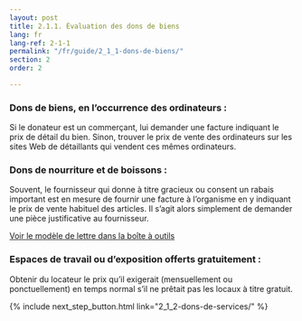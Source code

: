 ```yaml
---
layout: post
title: 2.1.1. Évaluation des dons de biens
lang: fr
lang-ref: 2-1-1
permalink: "/fr/guide/2_1_1-dons-de-biens/"
section: 2
order: 2

---
```

### Dons de biens, en l’occurrence des ordinateurs :

Si le donateur est un commerçant, lui demander une facture indiquant le prix de détail du bien. Sinon, trouver le prix de vente des ordinateurs sur les sites Web de détaillants qui vendent ces mêmes ordinateurs.

### Dons de nourriture et de boissons :

Souvent, le fournisseur qui donne à titre gracieux ou consent un rabais important est en mesure de fournir une facture à l’organisme en y indiquant le prix de vente habituel des articles. Il s’agit alors simplement de demander une pièce justificative au fournisseur.

<a href="{{ site.baseurl }}/fr/boîte_à_outils/modèles/" class="toolkit">Voir le modèle de lettre dans la boîte à outils </a>

### Espaces de travail ou d’exposition offerts gratuitement :

Obtenir du locateur le prix qu’il exigerait (mensuellement ou ponctuellement) en temps normal s’il ne prêtait pas les locaux à titre gratuit.

{% include next_step_button.html link="2_1_2-dons-de-services/" %}